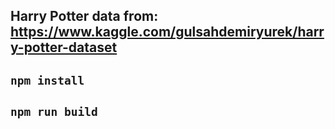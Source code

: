 ## Harry Potter data from: <https://www.kaggle.com/gulsahdemiryurek/harry-potter-dataset>

## `npm install`

## `npm run build`
